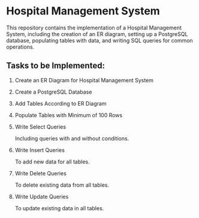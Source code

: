 # Hospital Management System

This repository contains the implementation of a Hospital Management System, including the creation of an ER diagram, setting up a PostgreSQL database, populating tables with data, and writing SQL queries for common operations.

## **Tasks to be Implemented:**

1. Create an ER Diagram for Hospital Management System
2. Create a PostgreSQL Database
3. Add Tables According to ER Diagram
4. Populate Tables with Minimum of 100 Rows
5. Write Select Queries

   Including queries with and without conditions.

6. Write Insert Queries

   To add new data for all tables.

7. Write Delete Queries

   To delete existing data from all tables.

8. Write Update Queries

   To update existing data in all tables.
